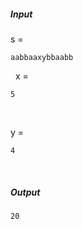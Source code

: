 ##### Input 
s = 
  ```  
aabbaaxybbaabb
```
&nbsp;
x = 
  ``` 
5
```
&nbsp;

y = 
  ``` 
4
```
&nbsp;

##### Output 
 ``` 
20
```
&nbsp;

